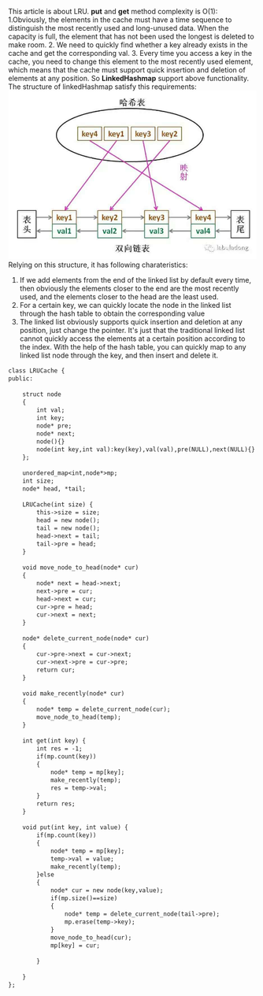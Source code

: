 This article is about LRU.
**put** and **get** method complexity is O(1):
1.Obviously, the elements in the cache must have a time sequence to distinguish the most recently used and long-unused data. 
When the capacity is full, the element that has not been used the longest is deleted to make room.
2. We need to quickly find whether a key already exists in the cache and get the corresponding val.
3. Every time you access a key in the cache, you need to change this element to the most recently used element, 
which means that the cache must support quick insertion and deletion of elements at any position.
So **LinkedHashmap** support above functionality.
The structure of linkedHashmap satisfy this requirements:
![LinkedHashmap](../images/LinkedHashmap.jpg)
Relying on this structure, it has following charateristics:
1. If we add elements from the end of the linked list by default every time, then obviously the elements 
closer to the end are the most recently used, and the elements closer to the head are the least used.
2. For a certain key, we can quickly locate the node in the linked list through the hash table to obtain the corresponding value
3. The linked list obviously supports quick insertion and deletion at any position, just change the pointer. 
It's just that the traditional linked list cannot quickly access the elements at a certain position according to the index. 
With the help of the hash table, you can quickly map to any linked list node through the key, and then insert and delete it.

```
class LRUCache {
public:
    
    struct node
    {
        int val;
        int key;
        node* pre;
        node* next;
        node(){}
        node(int key,int val):key(key),val(val),pre(NULL),next(NULL){}       
    };
    
    unordered_map<int,node*>mp;
    int size;
    node* head, *tail;
    
    LRUCache(int size) {
        this->size = size;
        head = new node();
        tail = new node();
        head->next = tail;
        tail->pre = head;
    }
    
    void move_node_to_head(node* cur)
    {
        node* next = head->next;
        next->pre = cur;
        head->next = cur;
        cur->pre = head;
        cur->next = next;
    }
    
    node* delete_current_node(node* cur)
    {
        cur->pre->next = cur->next;
        cur->next->pre = cur->pre;
        return cur;
    }
    
    void make_recently(node* cur)
    {
        node* temp = delete_current_node(cur);
        move_node_to_head(temp);
    }
    
    int get(int key) {
        int res = -1;
        if(mp.count(key))
        {
            node* temp = mp[key];
            make_recently(temp);
            res = temp->val;
        }
        return res;
    }
    
    void put(int key, int value) {
        if(mp.count(key))
        {
            node* temp = mp[key];
            temp->val = value;
            make_recently(temp);
        }else
        {   
            node* cur = new node(key,value);
            if(mp.size()==size)
            {
                node* temp = delete_current_node(tail->pre);
                mp.erase(temp->key);
            }
            move_node_to_head(cur);
            mp[key] = cur;
           
        }
        
    }
};
```